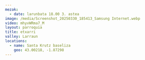 ```yaml
---
mezak:
  - date: larunbata 18.00 3. astea
image: /media/Screenshot_20250330_185413_Samsung Internet.webp
video: mhyvWRma7_M
layout: parroquia
title: etxarri
valley: Larraun
locations:
  - name: Santa Krutz baseliza
    geo: 43.00218, -1.87298
---
```

